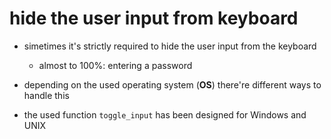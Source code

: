 #   hide the user input from keyboard
-   simetimes it's strictly required to hide the user input from the keyboard
    -   almost to 100%: entering a password

-   depending on the used operating system (**OS**) there're different ways to handle this
-   the used function `toggle_input` has been designed for Windows and UNIX